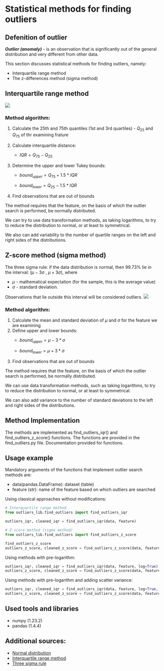 # Statistical methods for finding outliers

## Defenition of outlier

***Outlier (anomaly)*** - is an observation that is significantly out of the general distribution and very different from other data.

This section discusses statistical methods for finding outliers, namely:
* Interquartile range method 
* The z-differences method (sigma method)

## Interquartile range method

![](https://upload.wikimedia.org/wikipedia/commons/thumb/1/1a/Boxplot_vs_PDF.svg/1200px-Boxplot_vs_PDF.svg.png)

### Method algorithm:

1. Calculate the 25th and 75th quantiles (1st and 3rd quartiles) - $Q_{25}$ and $Q_{75}$ of thr examining frature
2. Calculate interquartile distance:
     * $IQR=Q_{75}-Q_{25}$
3. Determine the upper and lower Tukey bounds:

     * $bound_{upper} = Q_{75} + 1.5*IQR$
    
     * $bound_{lower} = Q_{25} - 1.5*IQR$
4. Find observations that are out of bounds


The method requires that the feature, on the basis of which the outlier search is performed, be normally distributed.

We can try to use data transformation methods, as taking logarithms, to try to reduce the distribution to normal, or at least to symmetrical.

We also can add variability to the number of quartile ranges on the left and right sides of the distributions.


## Z-score method (sigma method)

The three sigma rule: if the data distribution is normal, then 99.73% lie in the interval: $(\mu-3 \sigma$ , $\mu+3 \sigma)$,
where
* $\mu$ - mathematical expectation (for the sample, this is the average value)
* $\sigma$ - standard deviation.

Observations that lie outside this interval will be considered outliers.
![](https://upload.wikimedia.org/wikipedia/commons/thumb/2/22/Empirical_rule_histogram.svg/450px-Empirical_rule_histogram.svg.png)

### Method algorithm:

1. Calculate the mean and standard deviation of $\mu$ and $\sigma$ for the feature we are examining
2. Define upper and lower bounds:
     * $bound_{upper} = \mu - 3 * \sigma$
    
     * $bound_{lower} = \mu + 3 * \sigma$
3. Find observations that are out of bounds


The method requires that the feature, on the basis of which the outlier search is performed, be normally distributed.


We can use data transformation methods, such as taking logarithms, to try to reduce the distribution to normal, or at least to symmetrical.

We can also add variance to the number of standard deviations to the left and right sides of the distributions.

## Method Implementation

The methods are implemented as find_outliers_iqr() and find_outliers_z_score() functions. The functions are provided in the find_outliers.py file. Documentation provided for functions.

## Usage example

Mandatory arguments of the functions that implement outlier search methods are:
* data(pandas.DataFrame): dataset (table)
* feature (str): name of the feature based on which outliers are searched

Using classical approaches without modifications:
```python
# Interquartile range method
from outliers_lib.find_outliers import find_outliers_iqr

outliers_iqr, cleaned_iqr = find_outliers_iqr(data, feature)

# Z-score method (sigma method)
from outliers_lib.find_outliers import find_outliers_z_score

find_outliers_z_score
outliers_z_score, cleaned_z_score = find_outliers_z_score(data, feature)
```
Using methods with pre-logarithm:
```python
outliers_iqr, cleaned_iqr = find_outliers_iqr(data, feature, log=True)
outliers_z_score, cleaned_z_score = find_outliers_z_score(data, feature, log=True)
```
Using methods with pre-logarithm and adding scatter variance:
```python
outliers_iqr, cleaned_iqr = find_outliers_iqr(data, feature, log=True, left=2, right=2)
outliers_z_score, cleaned_z_score = find_outliers_z_score(data, feature, log=True, left=2, right=2)
```


## Used tools and libraries
* numpy (1.23.2)
* pandas (1.4.4)

## Additional sources:
* [Normal distribution](https://en.wikipedia.org/wiki/Normal_distribution)
* [Interquartile range method](https://en.wikipedia.org/wiki/Interquartile_range)
* [Three sigma rule](https://en.wikipedia.org/wiki/68%E2%80%9395%E2%80%9399.7_rule)



